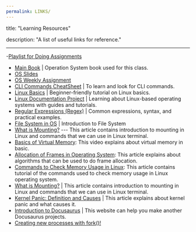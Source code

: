 ```yaml
---
permalink: LINKS/
---
```


title: "Learning Resources"

description: "A list of useful links for reference."

---

-[Playlist for Doing Assignments](https://open.spotify.com/playlist/3Sw3fNrFOBRbFV6W3Yhdqm?si=GeQBnFJQQPOcgY9ByAht1Q)

- [Main Book](https://www.amazon.com/Operating-System-Concepts-Abraham-Silberschatz/dp/111980036X) | Operation System book used for this class.
- [OS Slides](https://docos.vlsm.org/)
- [OS Weekly Assignment](https://demos.vlsm.org/)
- [CLI Commands CheatSheet](https://cheatography.com/davechild/cheat-sheets/linux-command-line/) | To learn and look for CLI commands.
- [Linux Basics](https://youtu.be/CpTfQ-q6MPU) | Beginner-friendly tutorial on Linux basics.
- [Linux Documentation Project](https://www.tldp.org/) | Learning about Linux-based operating systems with guides and tutorials.
- [Regular Expressions (Regex)](https://www.youtube.com/watch?v=bgBWp9EIlMM) | Common expressions, syntax, and practical examples.
- [File System in OS](https://www.geeksforgeeks.org/file-systems-in-operating-system/) | Introduction to File System
- [What is Mounting?](https://unix.stackexchange.com/questions/3192/what-is-meant-by-mounting-a-device-in-linux) --- This article contains introduction to mounting in Linux and commands that we can use in Linux terminal.
- [Basics of Virtual Memory](https://youtu.be/8yO2FBBfaB0?si=um1DuvlOIVSZphpG): This video explains about virtual memory in basic.
- [Allocation of Frames in Operating System](https://www.geeksforgeeks.org/operating-system-allocation-frames/): This article explains about algorithms that can be used to do frame allocation.
- [Commands to Check Memory Usage in Linux](https://phoenixnap.com/kb/linux-commands-check-memory-usage): This article contains tutorial of the commands used to check memory usage in Linux operating system.
- [What is Mounting?](https://unix.stackexchange.com/questions/3192/what-is-meant-by-mounting-a-device-in-linux) | This article contains introduction to mounting in Linux and commands that we can use in Linux terminal.
- [Kernel Panic: Definition and Causes](https://medium.com/@redswitches/kernel-panic-definition-and-causes-9237ab9d2170) | This article explains about kernel panic and what causes it.
- [Introduction to Docusaurus](https://docusaurus.io/docs#:~:text=Docusaurus%20is%20built%20with%20high,providing%20your%20own%20React%20components) | This website can help you make another Docusaurus projects.
- [Creating new processes with fork()!](https://youtu.be/ss1-REMJ9GA?si=KP-0zWE1SopTCGsX)
